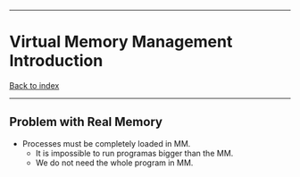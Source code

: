 
---
# Virtual Memory Management Introduction

[Back to index](../index.md)

---
## Problem with Real Memory

- Processes must be completely loaded in MM.
	- It is impossible to run programas bigger than the MM.
	- We do not need the whole program in MM.